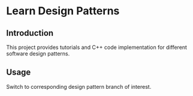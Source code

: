 # Learn Design Patterns

## Introduction
This project provides tutorials and C++ code implementation for different software design patterns.

## Usage
Switch to corresponding design pattern branch of interest.